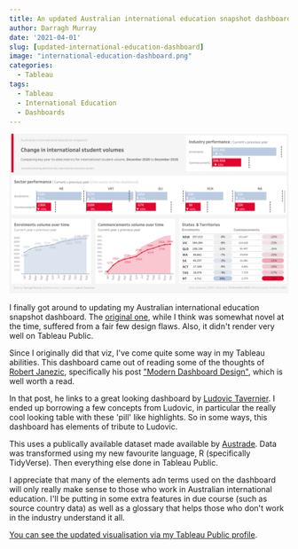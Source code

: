 ```yaml
---
title: An updated Australian international education snapshot dashboard
author: Darragh Murray
date: '2021-04-01'
slug: [updated-international-education-dashboard]
image: "international-education-dashboard.png"
categories:
  - Tableau
tags:
  - Tableau
  - International Education
  - Dashboards
---
```

![](images/international-education-dashboard.png)

I finally got around to updating my Australian international education snapshot dashboard. The [original one](https://public.tableau.com/profile/darragh.murray#!/vizhome/AustralianInternationalEducation-DETDataVisualisationJuly2018/WelcometotheDETInternationalEducationDashboards), while I think was somewhat novel at the time, suffered from a fair few design flaws. Also, it didn't render very well on  Tableau Public.

Since I originally did that viz, I've come quite some way in my Tableau abilities. This dashboard came out of reading some of the thoughts of [Robert Janezic]("https://www.robertjanezic.com/"), specifically his post ["Modern Dashboard Design"](https://www.robertjanezic.com/blog/modern-dashboard-design), which is well worth a read. 

In that post, he links to a great looking dashboard by [Ludovic Tavernier](https://public.tableau.com/profile/ludovic.tavernier#!/vizhome/ModernDashboardDesign-SalesPerson/SalesOverview). I ended up borrowing a few concepts from Ludovic, in particular the really cool looking table with these 'pill' like highlights. So in some ways, this dashboard has elements of tribute to Ludovic.

This uses a publically available dataset made available by [Austrade](https://www.austrade.gov.au/australian/education/services/market-information-package). Data was transformed using my new favourite language, R (specifically TidyVerse). Then everything else done in Tableau Public. 

I appreciate that many of the elements adn terms used on the dashboard will only really make sense to those who work in Australian international education. I'll be putting in some extra features in due course (such as source country data) as well as a glossary that helps those who don't work in the industry understand it all.

[You can see the updated visualisation via my Tableau Public profile]("https://public.tableau.com/profile/darragh.murray#!/vizhome/AustralianInternationalEducationSnapshot/InternationalStudentVolumeSummary").
